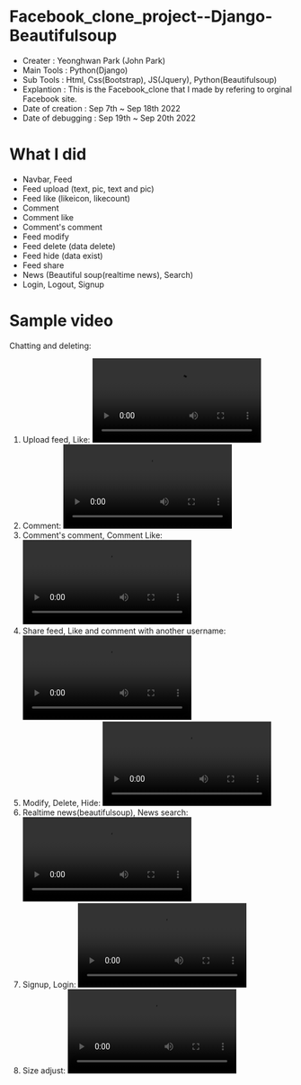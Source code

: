 # Facebook_clone_project--Django-Beautifulsoup

- Creater : Yeonghwan Park (John Park)
- Main Tools : Python(Django)
- Sub Tools : Html, Css(Bootstrap), JS(Jquery), Python(Beautifulsoup)
- Explantion :
This is the Facebook_clone that I made by refering to orginal Facebook site.
- Date of creation : Sep 7th ~ Sep 18th 2022
- Date of debugging : Sep 19th ~ Sep 20th 2022

# What I did
- Navbar, Feed
- Feed upload (text, pic, text and pic)
- Feed like (likeicon, likecount)
- Comment
- Comment like
- Comment's comment
- Feed modify
- Feed delete (data delete)
- Feed hide (data exist)
- Feed share
- News (Beautiful soup(realtime news), Search)
- Login, Logout, Signup

# Sample video

Chatting and deleting:


1. Upload feed, Like:
<video src="https://user-images.githubusercontent.com/106279616/191623900-1e35f405-4a8a-447b-92b4-7639bc497efd.mp4"></video>
2. Comment:
<video src="https://user-images.githubusercontent.com/106279616/191623982-7c4986b7-1879-42a9-a4f0-3bb11e4f1f1b.mp4"></video>
3. Comment's comment, Comment Like:
<video src="https://user-images.githubusercontent.com/106279616/191623996-0cdf3b36-022f-4b01-a795-76c55546bed6.mp4"></video>
4. Share feed, Like and comment with another username:
<video src="https://user-images.githubusercontent.com/106279616/191624087-95245bb3-3e81-42e2-9483-9e1a615d57a5.mp4"></video>
5. Modify, Delete, Hide:
<video src="https://user-images.githubusercontent.com/106279616/191624251-c0a7c405-7f2f-4c69-b379-b41f4c5837b1.mp4"></video>
6. Realtime news(beautifulsoup), News search:
<video src="https://user-images.githubusercontent.com/106279616/191624366-42407108-0dcf-4fac-a83a-ef9c86f721e6.mp4"></video>
7. Signup, Login:
<video src="https://user-images.githubusercontent.com/106279616/191624598-051f4d9b-dc7c-4f77-b915-1506637aa6ae.mp4"></video>
8. Size adjust:
<video src="https://user-images.githubusercontent.com/106279616/191624649-bf137988-083b-4e8f-bd23-a15a92e42343.mp4"></video>
